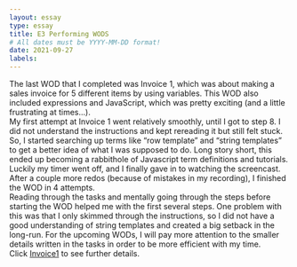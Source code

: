 ```yaml
---
layout: essay
type: essay
title: E3 Performing WODS
# All dates must be YYYY-MM-DD format!
date: 2021-09-27
labels:
---
```


The last WOD that I completed was Invoice 1, which was about making a sales invoice for 5 different items by using variables. This WOD also included expressions and JavaScript, which was pretty exciting (and a little frustrating at times...). 
<br>
My first attempt at Invoice 1 went relatively smoothly, until I got to step 8. I did not understand the instructions and kept rereading it but still felt stuck. So, I started searching up terms like “row template” and “string templates” to get a better idea of what I was supposed to do. Long story short, this ended up becoming a rabbithole of Javascript term definitions and tutorials. Luckily my timer went off, and I finally gave in to watching the screencast. After a couple more redos (because of mistakes in my recording), I finished the WOD in 4 attempts. 
<br>
Reading through the tasks and mentally going through the steps before starting the WOD helped me with the first several steps. One problem with this was that I only skimmed through the instructions, so I did not have a good understanding of string templates and created a big setback in the long-run. For the upcoming WODs, I will pay more attention to the smaller details written in the tasks in order to be more efficient with my time.
<br>
Click <a href="https://github.com/E-Melchor/ITM352_F21_repo_/tree/main/WODs/Invoice1">Invoice1</a> to see further details. 